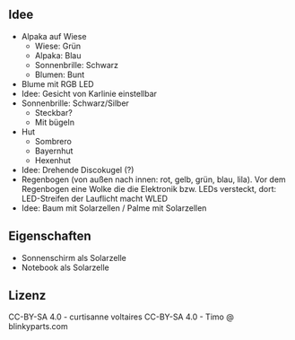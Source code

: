 ## Idee
- Alpaka auf Wiese
	- Wiese: Grün
	- Alpaka: Blau
	- Sonnenbrille: Schwarz
	- Blumen: Bunt
- Blume mit RGB LED
- Idee: Gesicht von Karlinie einstellbar
- Sonnenbrille: Schwarz/Silber
	- Steckbar?
	- Mit bügeln
- Hut
	- Sombrero
	- Bayernhut
	- Hexenhut
- Idee: Drehende Discokugel (?)
- Regenbogen (von außen nach innen: rot, gelb, grün, blau, lila). Vor dem Regenbogen eine Wolke die die Elektronik bzw. LEDs versteckt, dort: LED-Streifen der Lauflicht macht WLED
- Idee: Baum mit Solarzellen / Palme mit Solarzellen

## Eigenschaften
- Sonnenschirm als Solarzelle
- Notebook als Solarzelle

## Lizenz
CC-BY-SA 4.0 - curtisanne voltaires
CC-BY-SA 4.0 - Timo @ blinkyparts.com
